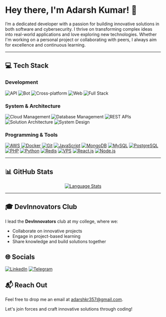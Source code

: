 # Hey there, I'm Adarsh Kumar! 👋
I’m a dedicated developer with a passion for building innovative solutions in both software and cybersecurity. I thrive on transforming complex ideas into real-world applications and love exploring new technologies. Whether I'm working on a personal project or collaborating with peers, I always aim for excellence and continuous learning.

---

## 💻 Tech Stack

### Development
![API](https://img.shields.io/badge/API-Design-blue?style=for-the-badge&logo=postman&labelColor=141321)
![Bot](https://img.shields.io/badge/Bot-Automation-blue?style=for-the-badge&logo=telegram&labelColor=141321)
![Cross-platform](https://img.shields.io/badge/Cross--platform-Multiplatform-blue?style=for-the-badge&logo=react&labelColor=141321)
![Web](https://img.shields.io/badge/Web-Development-blue?style=for-the-badge&logo=html5&labelColor=141321)
![Full Stack](https://img.shields.io/badge/Full%20Stack-Development-blue?style=for-the-badge&labelColor=141321)

### System & Architecture
![Cloud Management](https://img.shields.io/badge/Cloud%20Management-Managed-blue?style=for-the-badge&logo=amazon&labelColor=141321)
![Database Management](https://img.shields.io/badge/Database%20Management-SQL%20%26%20NoSQL-blue?style=for-the-badge&logo=mongodb&labelColor=141321)
![REST APIs](https://img.shields.io/badge/REST%20APIs-Design-blue?style=for-the-badge&logo=swagger&labelColor=141321)
![Solution Architecture](https://img.shields.io/badge/Solution%20Architecture-Design-blue?style=for-the-badge&labelColor=141321)
![System Design](https://img.shields.io/badge/System%20Design-Architecture-blue?style=for-the-badge&labelColor=141321)

### Programming & Tools
[![AWS](https://img.shields.io/badge/AWS-232F3E?style=for-the-badge&logo=amazon&logoColor=white)](https://aws.amazon.com)
[![Docker](https://img.shields.io/badge/Docker-2496ED?style=for-the-badge&logo=docker&logoColor=white)](https://www.docker.com)
[![Git](https://img.shields.io/badge/Git-F05032?style=for-the-badge&logo=git&logoColor=white)](https://git-scm.com)
[![JavaScript](https://img.shields.io/badge/JavaScript-F7DF1E?style=for-the-badge&logo=javascript&logoColor=black)](https://developer.mozilla.org/en-US/docs/Web/JavaScript)
[![MongoDB](https://img.shields.io/badge/MongoDB-4EA94B?style=for-the-badge&logo=mongodb&logoColor=white)](https://www.mongodb.com)
[![MySQL](https://img.shields.io/badge/MySQL-4479A1?style=for-the-badge&logo=mysql&logoColor=white)](https://www.mysql.com)
[![PostgreSQL](https://img.shields.io/badge/PostgreSQL-336791?style=for-the-badge&logo=postgresql&logoColor=white)](https://www.postgresql.org)
[![PHP](https://img.shields.io/badge/PHP-777BB4?style=for-the-badge&logo=php&logoColor=white)](https://www.php.net)
[![Python](https://img.shields.io/badge/Python-3776AB?style=for-the-badge&logo=python&logoColor=white)](https://www.python.org)
[![Redis](https://img.shields.io/badge/Redis-DC382D?style=for-the-badge&logo=redis&logoColor=white)](https://redis.io)
[![VPS](https://img.shields.io/badge/VPS-4E5D6C?style=for-the-badge&logo=ubuntu&color=141321)](https://en.wikipedia.org/wiki/Virtual_private_server)
[![React.js](https://img.shields.io/badge/React-61DAFB?style=for-the-badge&logo=react&logoColor=black)](https://reactjs.org)
[![Node.js](https://img.shields.io/badge/Node-339933?style=for-the-badge&logo=node.js&logoColor=white)](https://nodejs.org)

---

## 📊 GitHub Stats
<p align="center">
  <a href="https://github.com/adarshkr357/adarshkr357">
    <img src="https://github-readme-stats.vercel.app/api/top-langs/?username=adarshkr357&show_icons=true&line_height=27&count_private=true&theme=radical" alt="Language Stats" />
  </a>
</p>

---

## 🎓 DevInnovators Club

I lead the **DevInnovators** club at my college, where we:
- Collaborate on innovative projects
- Engage in project-based learning
- Share knowledge and build solutions together

## 🌐 Socials
[![LinkedIn](https://img.shields.io/badge/LinkedIn-0A66C2?style=for-the-badge&logo=linkedin&logoColor=white)](https://www.linkedin.com/in/AdarshKr357)
[![Telegram](https://img.shields.io/badge/Telegram-2CA5E0?style=for-the-badge&logo=telegram&logoColor=white)](https://t.me/AdarshKr357)

## 📬 Reach Out

Feel free to drop me an email at [adarshkr357@gmail.com](mailto:adarshkr357@gmail.com).

Let's join forces and craft innovative solutions through coding!
